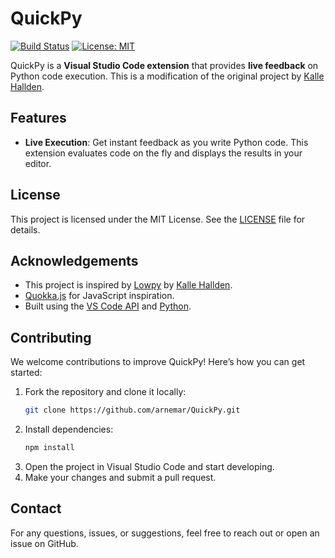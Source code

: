 # QuickPy

[![Build Status](https://img.shields.io/github/workflow/status/arnemar/quickpy/CI)](https://github.com/arnemar/quickpy/actions)
[![License: MIT](https://img.shields.io/badge/License-MIT-blue.svg)](https://opensource.org/licenses/MIT)

QuickPy is a **Visual Studio Code extension** that provides **live feedback** on Python code execution. This is a modification of the original project by [Kalle Hallden](https://github.com/kallehallden).

## Features 

- **Live Execution**: Get instant feedback as you write Python code. This extension evaluates code on the fly and displays the results in your editor.

## License

This project is licensed under the MIT License. See the [LICENSE](./LICENSE) file for details.

## Acknowledgements

- This project is inspired by [Lowpy](https://github.com/kallehallden/lowpy) by [Kalle Hallden](https://github.com/kallehallden).
- [Quokka.js](https://quokkajs.com/) for JavaScript inspiration.
- Built using the [VS Code API](https://code.visualstudio.com/api) and [Python](https://www.python.org/).

## Contributing

We welcome contributions to improve QuickPy! Here’s how you can get started:

1. Fork the repository and clone it locally:
   ```bash
   git clone https://github.com/arnemar/QuickPy.git
2. Install dependencies:
   ```bash
   npm install
3. Open the project in Visual Studio Code and start developing.
4. Make your changes and submit a pull request.

## Contact

For any questions, issues, or suggestions, feel free to reach out or open an issue on GitHub.

